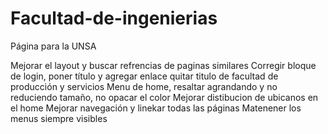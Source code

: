 # Facultad-de-ingenierias
Página para la UNSA

Mejorar el layout y buscar refrencias de paginas similares
Corregir bloque de login, poner título y agregar enlace
quitar titulo de facultad de producción y servicios
Menu de home, resaltar agrandando y no reduciendo tamaño, no opacar el color
Mejorar distibucion de ubicanos en el home
Mejorar navegación y linekar todas las páginas
Matenener los menus siempre visibles